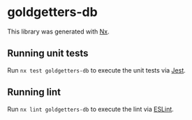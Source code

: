 # goldgetters-db

This library was generated with [Nx](https://nx.dev).

## Running unit tests

Run `nx test goldgetters-db` to execute the unit tests via [Jest](https://jestjs.io).

## Running lint

Run `nx lint goldgetters-db` to execute the lint via [ESLint](https://eslint.org/).
